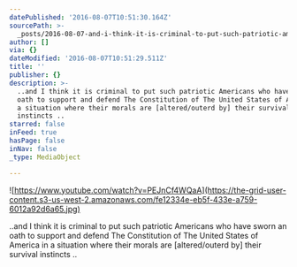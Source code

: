 ```yaml
---
datePublished: '2016-08-07T10:51:30.164Z'
sourcePath: >-
  _posts/2016-08-07-and-i-think-it-is-criminal-to-put-such-patriotic-americans.md
author: []
via: {}
dateModified: '2016-08-07T10:51:29.511Z'
title: ''
publisher: {}
description: >-
  ..and I think it is criminal to put such patriotic Americans who have sworn an
  oath to support and defend The Constitution of The United States of America in
  a situation where their morals are [altered/outerd by] their survival
  instincts ..
starred: false
inFeed: true
hasPage: false
inNav: false
_type: MediaObject

---
```

![https://www.youtube.com/watch?v=PEJnCf4WQaA](https://the-grid-user-content.s3-us-west-2.amazonaws.com/fe12334e-eb5f-433e-a759-6012a92d6a65.jpg)

..and I think it is criminal to put such patriotic Americans who have sworn an oath to support and defend The Constitution of The United States of America in a situation where their morals are \[altered/outerd by\] their survival instincts ..
